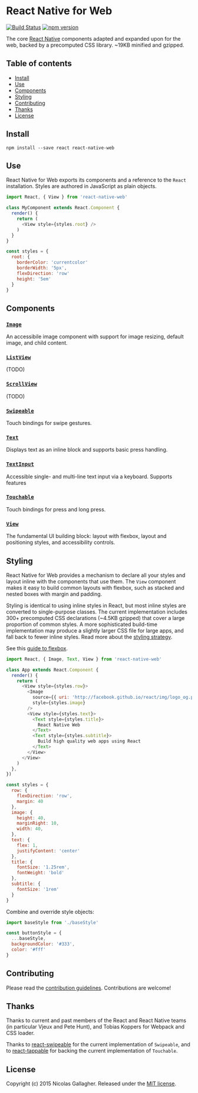 # React Native for Web

[![Build Status][travis-image]][travis-url]
[![npm version][npm-image]][npm-url]

The core [React Native][react-native-url] components adapted and expanded upon
for the web, backed by a precomputed CSS library. ~19KB minified and gzipped.

## Table of contents

* [Install](#install)
* [Use](#use)
* [Components](#components)
* [Styling](#styling)
* [Contributing](#contributing)
* [Thanks](#thanks)
* [License](#license)

## Install

```
npm install --save react react-native-web
```

## Use

React Native for Web exports its components and a reference to the `React`
installation. Styles are authored in JavaScript as plain objects.

```js
import React, { View } from 'react-native-web'

class MyComponent extends React.Component {
  render() {
    return (
      <View style={styles.root} />
    )
  }
}

const styles = {
  root: {
    borderColor: 'currentcolor'
    borderWidth: '5px',
    flexDirection: 'row'
    height: '5em'
  }
}
```

## Components

### [`Image`](docs/components/Image.md)

An accessibile image component with support for image resizing, default image,
and child content.

### [`ListView`](docs/components/ListView.md)

(TODO)

### [`ScrollView`](docs/components/ListView.md)

(TODO)

### [`Swipeable`](docs/components/Swipeable.md)

Touch bindings for swipe gestures.

### [`Text`](docs/components/Text.md)

Displays text as an inline block and supports basic press handling.

### [`TextInput`](docs/components/TextInput.md)

Accessible single- and multi-line text input via a keyboard. Supports features

### [`Touchable`](docs/components/Touchable.md)

Touch bindings for press and long press.

### [`View`](docs/components/View.md)

The fundamental UI building block: layout with flexbox, layout and positioning
styles, and accessibility controls.

## Styling

React Native for Web provides a mechanism to declare all your styles and layout
inline with the components that use them. The `View` component makes it easy to
build common layouts with flexbox, such as stacked and nested boxes with margin
and padding.

Styling is identical to using inline styles in React, but most inline styles
are converted to single-purpose classes. The current implementation includes
300+ precomputed CSS declarations (~4.5KB gzipped) that cover a large
proportion of common styles. A more sophisticated build-time implementation may
produce a slightly larger CSS file for large apps, and fall back to fewer
inline styles. Read more about the [styling
strategy](docs/style.md).

See this [guide to flexbox][flexbox-guide-url].

```js
import React, { Image, Text, View } from 'react-native-web'

class App extends React.Component {
  render() {
    return (
      <View style={styles.row}>
        <Image
          source={{ uri: 'http://facebook.github.io/react/img/logo_og.png' }}
          style={styles.image}
        />
        <View style={styles.text}>
          <Text style={styles.title}>
            React Native Web
          </Text>
          <Text style={styles.subtitle}>
            Build high quality web apps using React
          </Text>
        </View>
      </View>
    )
  },
})

const styles = {
  row: {
    flexDirection: 'row',
    margin: 40
  },
  image: {
    height: 40,
    marginRight: 10,
    width: 40,
  },
  text: {
    flex: 1,
    justifyContent: 'center'
  },
  title: {
    fontSize: '1.25rem',
    fontWeight: 'bold'
  },
  subtitle: {
    fontSize: '1rem'
  }
}
```

Combine and override style objects:

```js
import baseStyle from './baseStyle'

const buttonStyle = {
  ...baseStyle,
  backgroundColor: '#333',
  color: '#fff'
}
```

## Contributing

Please read the [contribution guidelines][contributing-url]. Contributions are
welcome!

## Thanks

Thanks to current and past members of the React and React Native teams (in
particular Vjeux and Pete Hunt), and Tobias Koppers for Webpack and CSS loader.

Thanks to [react-swipeable](https://github.com/dogfessional/react-swipeable/)
for the current implementation of `Swipeable`, and to
[react-tappable](https://github.com/JedWatson/react-tappable) for backing the
current implementation of `Touchable`.

## License

Copyright (c) 2015 Nicolas Gallagher. Released under the [MIT
license](http://www.opensource.org/licenses/mit-license.php).

[contributing-url]: https://github.com/necolas/react-native-web/blob/master/CONTRIBUTING.md
[flexbox-guide-url]: https://css-tricks.com/snippets/css/a-guide-to-flexbox/
[npm-image]: https://img.shields.io/npm/v/react-native-web.svg
[npm-url]: https://npmjs.org/package/react-native-web
[react-native-url]: https://facebook.github.io/react-native/
[travis-image]: https://travis-ci.org/necolas/react-native-web.svg?branch=master
[travis-url]: https://travis-ci.org/necolas/react-native-web
